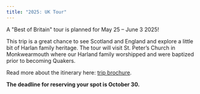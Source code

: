 ```yaml
---
title: "2025: UK Tour"
---
```


A "Best of Britain" tour is planned for May 25 – June 3 2025!

This trip is a great chance to see Scotland and England and explore a
little bit of Harlan family heritage. The tour will visit St. Peter’s Church in
Monkwearmouth where our Harland family worshipped and were baptized
prior to becoming Quakers. 

Read more about the itinerary here: [trip brochure](/docs/Best_of_Britain_2025.pdf). 

**The deadline for reserving your spot is October 30.**
